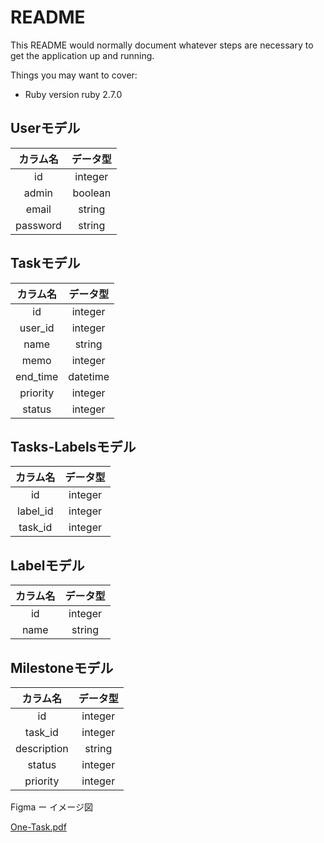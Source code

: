 # README

This README would normally document whatever steps are necessary to get the
application up and running.

Things you may want to cover:

* Ruby version
ruby 2.7.0

## Userモデル
| カラム名 | データ型
| :---: | :---: |
| id | integer |
| admin | boolean |
| email | string |
| password | string |


## Taskモデル
| カラム名 | データ型
| :---: | :---: |
| id | integer |
| user_id | integer |
| name | string |
| memo | integer |
| end_time | datetime |
| priority | integer |
| status | integer |


## Tasks-Labelsモデル
| カラム名 | データ型
| :---: | :---: |
| id | integer |
| label_id | integer |
| task_id | integer |

## Labelモデル
| カラム名 | データ型
| :---: | :---: |
| id | integer |
| name | string |

## Milestoneモデル
| カラム名 | データ型
| :---: | :---: |
| id | integer |
| task_id | integer |
| description | string |
| status | integer |
| priority | integer |

Figma ー イメージ図


[One-Task.pdf](/uploads/be3cf5c0a7fddb7d2dee6b29cdfb97ab/One-Task.pdf)
